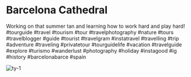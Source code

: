 # Barcelona Cathedral

Working on that summer tan and learning how to work hard and play hard! #tourguide #travel #tourism #tour #travelphotography #nature #tours #travelblogger #guide #tourist #travelgram #instatravel #travelling #trip #adventure #traveling #privatetour #tourguidelife #vacation #travelguide #explore #turismo #wanderlust #photography #holiday #instagood #ig #history #barcelonabarce #spain

![ty-1](https://github.com/pauldavidfisher/Ty-Tours-Barcelona/assets/9111095/3428b1a4-25d3-4da2-ab17-aaf2e6a6de02)




